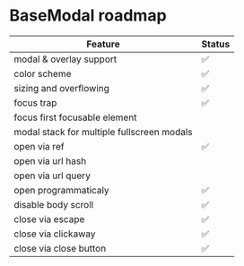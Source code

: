 # BaseModal roadmap

| Feature                                    | Status |
| ------------------------------------------ | ------ |
| modal & overlay support                    | ✅     |
| color scheme                               | ✅     |
| sizing and overflowing                     | ✅     |
| focus trap                                 | ✅     |
| focus first focusable element              |        |
| modal stack for multiple fullscreen modals |        |
| open via ref                               | ✅     |
| open via url hash                          |        |
| open via url query                         |        |
| open programmaticaly                       | ✅     |
| disable body scroll                        | ✅     |
| close via escape                           | ✅     |
| close via clickaway                        | ✅     |
| close via close button                     | ✅     |
